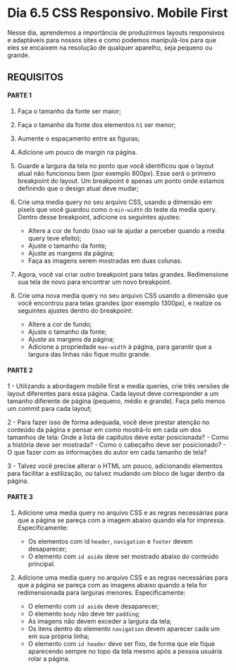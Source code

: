 # Dia 6.5 CSS Responsivo. Mobile First

Nesse dia, aprendemos a importância de produzirmos layouts responsivos e adaptáveis para nossos sites e como podemos manipulá-los para que eles se encaixem na resolução de qualquer aparelho, seja pequeno ou grande.

## REQUISITOS

#### PARTE 1
1. Faça o tamanho da fonte ser maior;

2. Faça o tamanho da fonte dos elementos `h1` ser menor;

3. Aumente o espaçamento entre as figuras;

4. Adicione um pouco de margin na página.

5. Guarde a largura da tela no ponto que você identificou que o layout atual não funcionou bem (por exemplo 800px). Esse será o primeiro breakpoint do layout.  Um breakpoint é apenas um ponto onde estamos definindo que o design atual deve mudar;

6. Crie uma media query no seu arquivo CSS, usando a dimensão em pixels que você guardou como o `min-width` do teste da media query. Dentro desse breakpoint, adicione os seguintes ajustes:
    - Altere a cor de fundo (isso vai te ajudar a perceber quando a media query teve efeito);
    - Ajuste o tamanho da fonte;
    - Ajuste as margens da página;
    - Faça as imagens serem mostradas em duas colunas.

7. Agora, você vai criar outro breakpoint para telas grandes. Redimensione sua tela de novo para encontrar um novo breakpoint.

8. Crie uma nova media query no seu arquivo CSS usando a dimensão que você encontrou para telas grandes (por exemplo 1300px), e realize os seguintes ajustes dentro do breakpoint:
    - Altere a cor de fundo;
    - Ajuste o tamanho da fonte;
    - Ajuste as margens da página;
    - Adicione a propriedade `max-width` à página, para garantir que a largura das linhas não fique muito grande.

#### PARTE 2

1 - Utilizando a abordagem mobile first e media queries, crie três versões de layout diferentes para essa página. Cada layout deve corresponder a um tamanho diferente de página (pequeno, médio e grande). Faça pelo menos um commit para cada layout;

2 - Para fazer isso de forma adequada, você deve prestar atenção no conteúdo da página e pensar em como mostrá-lo em cada um dos tamanhos de tela:
Onde a lista de capítulos deve estar posicionada?
    - Como a história deve ser mostrada?
    - Como o cabeçalho deve ser posicionado?
    - O que fazer com as informações do autor em cada tamanho de tela?

3 - Talvez você precise alterar o HTML um pouco, adicionando elementos para facilitar a estilização, ou talvez mudando um bloco de lugar dentro da página.

#### PARTE 3

1. Adicione uma media query no arquivo CSS e as regras necessárias para que a página se pareça com a imagem abaixo quando ela for impressa. Especificamente:
    - Os elementos com id `header`, `navigation` e `footer` devem desaparecer;
    - O elemento com `id aside` deve ser mostrado abaixo do conteúdo principal.

2. Adicione uma media query no arquivo CSS e as regras necessárias para que a página se pareça com as imagens abaixo quando a tela for redimensionada para larguras menores. Especificamente:
    - O elemento com `id aside` deve desaparecer;
    - O elemento `body` não deve ter `padding`;
    - As imagens não devem exceder a largura da tela;
    - Os itens dentro do elemento `navigation` devem aparecer cada um em sua própria linha;
    - O elemento com `id header` deve ser fixo, de forma que ele fique aparecendo sempre no topo da tela mesmo após a pessoa usuária rolar a página.
